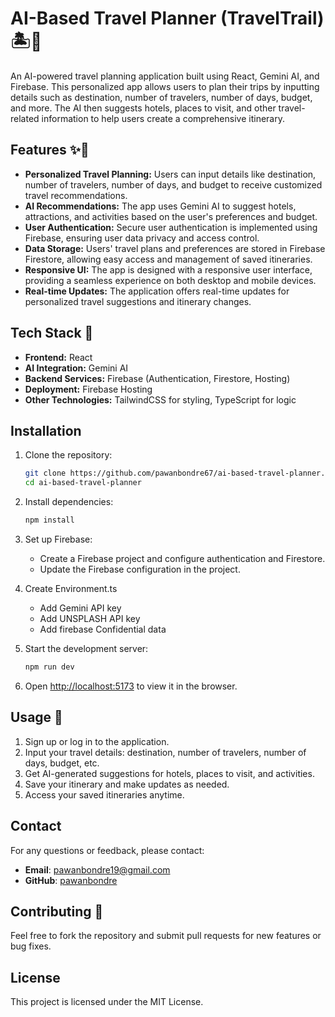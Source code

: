 
# AI-Based Travel Planner (TravelTrail)  🏝🚗

An AI-powered travel planning application built using React, Gemini AI, and Firebase. This personalized app allows users to plan their trips by inputting details such as destination, number of travelers, number of days, budget, and more. The AI then suggests hotels, places to visit, and other travel-related information to help users create a comprehensive itinerary.



## Features ✨🚀

- **Personalized Travel Planning:** Users can input details like destination, number of travelers, number of days, and budget to receive customized travel recommendations.
- **AI Recommendations:** The app uses Gemini AI to suggest hotels, attractions, and activities based on the user's preferences and budget.
- **User Authentication:** Secure user authentication is implemented using Firebase, ensuring user data privacy and access control.
- **Data Storage:** Users' travel plans and preferences are stored in Firebase Firestore, allowing easy access and management of saved itineraries.
- **Responsive UI:** The app is designed with a responsive user interface, providing a seamless experience on both desktop and mobile devices.
- **Real-time Updates:** The application offers real-time updates for personalized travel suggestions and itinerary changes.

## Tech Stack 🔎

- **Frontend:** React
- **AI Integration:** Gemini AI
- **Backend Services:** Firebase (Authentication, Firestore, Hosting)
- **Deployment:** Firebase Hosting
- **Other Technologies:** TailwindCSS for styling, TypeScript for logic

## Installation

1. Clone the repository:
    ```bash
    git clone https://github.com/pawanbondre67/ai-based-travel-planner.git
    cd ai-based-travel-planner
    ```

2. Install dependencies:
    ```bash
    npm install
    ```

3. Set up Firebase:
   - Create a Firebase project and configure authentication and Firestore.
   - Update the Firebase configuration in the project.

4.  Create Environment.ts 
    - Add Gemini API key
    - Add UNSPLASH API key
    - Add firebase Confidential data

5. Start the development server:
    ```bash
    npm run dev 
    ```

6. Open [http://localhost:5173](http://localhost:5173) to view it in the browser.

## Usage 💯

1. Sign up or log in to the application.
2. Input your travel details: destination, number of travelers, number of days, budget, etc.
3. Get AI-generated suggestions for hotels, places to visit, and activities.
4. Save your itinerary and make updates as needed.
5. Access your saved itineraries anytime.

## Contact

For any questions or feedback, please contact:
- **Email**: pawanbondre19@gmail.com
- **GitHub**: [pawanbondre](https://github.com/pawanbondre67)

## Contributing 🔎

Feel free to fork the repository and submit pull requests for new features or bug fixes.


## License

This project is licensed under the MIT License.

